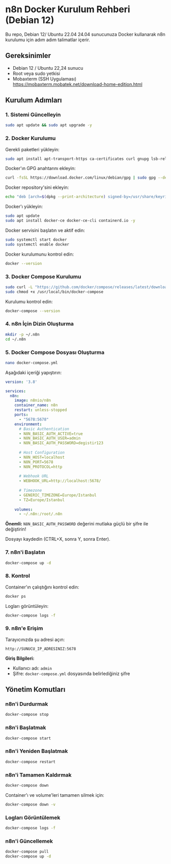 
# n8n Docker Kurulum Rehberi (Debian 12)

Bu repo, Debian 12/ Ubuntu 22.04 24.04 sunucunuza Docker kullanarak n8n kurulumu için adım adım talimatlar içerir.

## Gereksinimler

- Debian 12 / Ubuntu 22,24 sunucu
- Root veya sudo yetkisi
- Mobaxterm (SSH Uygulaması)
https://mobaxterm.mobatek.net/download-home-edition.html

## Kurulum Adımları

### 1. Sistemi Güncelleyin

```bash
sudo apt update && sudo apt upgrade -y
```

### 2. Docker Kurulumu

Gerekli paketleri yükleyin:

```bash
sudo apt install apt-transport-https ca-certificates curl gnupg lsb-release -y
```

Docker'ın GPG anahtarını ekleyin:

```bash
curl -fsSL https://download.docker.com/linux/debian/gpg | sudo gpg --dearmor -o /usr/share/keyrings/docker-archive-keyring.gpg
```

Docker repository'sini ekleyin:

```bash
echo "deb [arch=$(dpkg --print-architecture) signed-by=/usr/share/keyrings/docker-archive-keyring.gpg] https://download.docker.com/linux/debian $(lsb_release -cs) stable" | sudo tee /etc/apt/sources.list.d/docker.list > /dev/null
```

Docker'ı yükleyin:

```bash
sudo apt update
sudo apt install docker-ce docker-ce-cli containerd.io -y
```

Docker servisini başlatın ve aktif edin:

```bash
sudo systemctl start docker
sudo systemctl enable docker
```

Docker kurulumunu kontrol edin:

```bash
docker --version
```

### 3. Docker Compose Kurulumu

```bash
sudo curl -L "https://github.com/docker/compose/releases/latest/download/docker-compose-$(uname -s)-$(uname -m)" -o /usr/local/bin/docker-compose
sudo chmod +x /usr/local/bin/docker-compose
```

Kurulumu kontrol edin:

```bash
docker-compose --version
```

### 4. n8n İçin Dizin Oluşturma

```bash
mkdir -p ~/.n8n
cd ~/.n8n
```

### 5. Docker Compose Dosyası Oluşturma

```bash
nano docker-compose.yml
```

Aşağıdaki içeriği yapıştırın:

```yaml
version: '3.8'

services:
  n8n:
    image: n8nio/n8n
    container_name: n8n
    restart: unless-stopped
    ports:
      - "5678:5678"
    environment:
      # Basic Authentication
      - N8N_BASIC_AUTH_ACTIVE=true
      - N8N_BASIC_AUTH_USER=admin
      - N8N_BASIC_AUTH_PASSWORD=degistir123
      
      # Host Configuration
      - N8N_HOST=localhost
      - N8N_PORT=5678
      - N8N_PROTOCOL=http
      
      # Webhook URL
      - WEBHOOK_URL=http://localhost:5678/
      
      # Timezone
      - GENERIC_TIMEZONE=Europe/Istanbul
      - TZ=Europe/Istanbul
      
    volumes:
      - ~/.n8n:/root/.n8n
```

**Önemli:** `N8N_BASIC_AUTH_PASSWORD` değerini mutlaka güçlü bir şifre ile değiştirin!

Dosyayı kaydedin (CTRL+X, sonra Y, sonra Enter).

### 7. n8n'i Başlatın

```bash
docker-compose up -d
```

### 8. Kontrol

Container'ın çalıştığını kontrol edin:

```bash
docker ps
```

Logları görüntüleyin:

```bash
docker-compose logs -f
```

### 9. n8n'e Erişim

Tarayıcınızda şu adresi açın:

```
http://SUNUCU_IP_ADRESINIZ:5678
```

**Giriş Bilgileri:**
- Kullanıcı adı: `admin`
- Şifre: `docker-compose.yml` dosyasında belirlediğiniz şifre

## Yönetim Komutları

### n8n'i Durdurmak

```bash
docker-compose stop
```

### n8n'i Başlatmak

```bash
docker-compose start
```

### n8n'i Yeniden Başlatmak

```bash
docker-compose restart
```

### n8n'i Tamamen Kaldırmak

```bash
docker-compose down
```

Container'ı ve volume'leri tamamen silmek için:

```bash
docker-compose down -v
```

### Logları Görüntülemek

```bash
docker-compose logs -f
```

### n8n'i Güncellemek

```bash
docker-compose pull
docker-compose up -d
```
